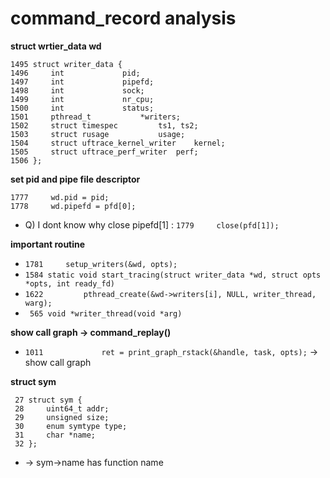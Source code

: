 # command_record analysis
**struct wrtier_data wd**
```
1495 struct writer_data {
1496     int             pid;
1497     int             pipefd;
1498     int             sock;
1499     int             nr_cpu;
1500     int             status;
1501     pthread_t           *writers;
1502     struct timespec         ts1, ts2;
1503     struct rusage           usage;
1504     struct uftrace_kernel_writer    kernel;
1505     struct uftrace_perf_writer  perf;
1506 };
```
**set pid and pipe file descriptor**
```
1777     wd.pid = pid;
1778     wd.pipefd = pfd[0];
```
- Q) I dont know why close pipefd[1] : `1779     close(pfd[1]);`

**important routine**
- `1781     setup_writers(&wd, opts);`
- `1584 static void start_tracing(struct writer_data *wd, struct opts *opts, int ready_fd)`
- `1622         pthread_create(&wd->writers[i], NULL, writer_thread, warg);`
- ` 565 void *writer_thread(void *arg)`


**show call graph -> command_replay()**
- `1011             ret = print_graph_rstack(&handle, task, opts);` -> show call graph

**struct sym**
```
 27 struct sym {
 28     uint64_t addr;
 29     unsigned size;
 30     enum symtype type;
 31     char *name;
 32 };
 ```
 - -> sym->name has function name
